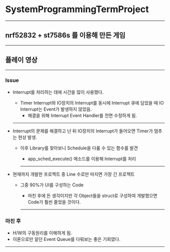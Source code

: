 # SystemProgrammingTermProject

- - -

## nrf52832 + st7586s 를 이용해 만든 게임

- - -

## 플레이 영상

- - -

### Issue

* Interrupt를 처리하는 데에 시간을 많이 사용했다.
  * Timer Interrupt와 IO장치의 Interrupt를 동시에 Interrupt 큐에 담았을 때 IO Interrupt는 Event가 발생하지 않았음.
    * 해결을 위해 Interrupt Event Handler를 전면 수정하게 됨.
  
  - - - 
  
* Interrupt의 문제를 해결하고 난 뒤 IO장치의 Interrupt가 들어오면 Timer가 멈추는 현상 발생.
  * 이후 Library를 찾아보니 Schedule을 다룰 수 있는 함수를 발견
    * app_sched_execute() 메소드를 이용해 Interrupt를 처리
    
     - - - 
    
* 현재까지 개발한 프로젝트 중 Line 수로만 따지면 가장 긴 프로젝트
  * 그중 90%가 UI를 구성하는 Code
    * 마친 후에 든 생각이지만 각 Object들을 struct로 구성하여 개발했으면 Code가 훨씬 줄었을 것이다.
    
     - - - 
     
### 마친 후

* H/W의 구동원리를 이해하게 됨.
* 이론으로만 알던 Event Queue를 다뤄보는 좋은 기회였다.

 - - - 

